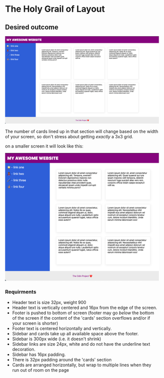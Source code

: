 # The Holy Grail of Layout

## Desired outcome

![desired outcome](./desired-outcome.png)

The number of cards lined up in that section will change based on the width of your screen, so don't stress about getting _exactly_ a 3x3 grid.

on a smaller screen it will look like this:

![smaller](./desired-outcome-smaller.png)

### Requirments
- Header text is size 32px, weight 900
- Header text is vertically centered and 16px from the edge of the screen.
- Footer is pushed to bottom of screen (footer may go _below_ the bottom of the screen if the content of the 'cards' section overflows and/or if your screen is shorter)
- Footer text is centered horizontally and vertically.
- Sidebar and cards take up all available space above the footer.
- Sidebar is 300px wide (i.e. it doesn't shrink)
- Sidebar links are size 24px, white and do not have the underline text decoration.
- Sidebar has 16px padding.
- There is 32px padding around the 'cards' section
- Cards are arranged horizontally, but wrap to multiple lines when they run out of room on the page
